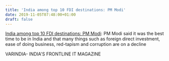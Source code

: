 ```yaml
---
title: 'India among top 10 FDI destinations: PM Modi'
date: 2019-11-05T07:48:00+01:00
draft: false
---
```


[India among top 10 FDI destinations: PM Modi](https://varindia.com/news/india-among-top-10-fdi-destinations-pm-modi#.XcEbM0rIZn8.blogger): PM Modi said it was the best time to be in India and that many things such as foreign direct investment, ease of doing business, red-tapism and corruption are on a decline  
  
VARINDIA- INDIA'S FRONTLINE IT MAGAZINE